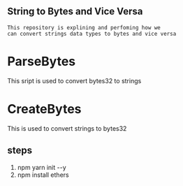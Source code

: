 ## String to Bytes and Vice Versa

    This repository is explining and perfoming how we
    can convert strings data types to bytes and vice versa

# ParseBytes

This sript is used to convert bytes32 to strings

# CreateBytes

This is used to convert strings to bytes32

## steps

1. npm yarn init --y
2. npm install ethers
